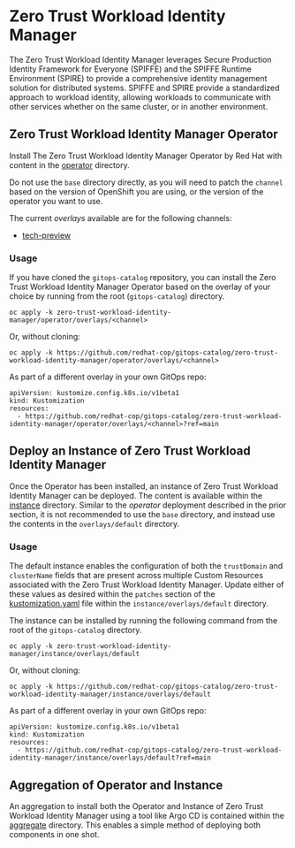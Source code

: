 # Zero Trust Workload Identity Manager

The Zero Trust Workload Identity Manager leverages Secure Production Identity Framework for Everyone (SPIFFE) and the SPIFFE Runtime Environment (SPIRE) to provide a comprehensive identity management solution for distributed systems. SPIFFE and SPIRE provide a standardized approach to workload identity, allowing workloads to communicate with other services whether on the same cluster, or in another environment.

## Zero Trust Workload Identity Manager Operator

Install The Zero Trust Workload Identity Manager Operator by Red Hat with content in the [operator](operator) directory.

Do not use the `base` directory directly, as you will need to patch the `channel` based on the version of OpenShift you are using, or the version of the operator you want to use.

The current *overlays* available are for the following channels:

* [tech-preview](operator/overlays/tech-preview)

### Usage

If you have cloned the `gitops-catalog` repository, you can install the Zero Trust Workload Identity Manager Operator based on the overlay of your choice by running from the root (`gitops-catalog`) directory.

```
oc apply -k zero-trust-workload-identity-manager/operator/overlays/<channel>
```

Or, without cloning:

```
oc apply -k https://github.com/redhat-cop/gitops-catalog/zero-trust-workload-identity-manager/operator/overlays/<channel>
```

As part of a different overlay in your own GitOps repo:

```
apiVersion: kustomize.config.k8s.io/v1beta1
kind: Kustomization
resources:
  - https://github.com/redhat-cop/gitops-catalog/zero-trust-workload-identity-manager/operator/overlays/<channel>?ref=main
```

## Deploy an Instance of Zero Trust Workload Identity Manager

Once the Operator has been installed, an instance of Zero Trust Workload Identity Manager can be deployed. The content is available within the [instance](instance) directory. Similar to the _operator_ deployment described in the prior section, it is not recommended to use the `base` directory, and instead use the contents in the `overlays/default` directory.

### Usage

The default instance enables the configuration of both the `trustDomain` and `clusterName` fields that are present across multiple Custom Resources associated with the Zero Trust Workload Identity Manager. Update either of these values as desired within the `patches` section of the [kustomization.yaml](instance/overlays/default/kustomization.yaml) file within the `instance/overlays/default` directory.

The instance can be installed by running the following command from the root of the `gitops-catalog` directory.

```
oc apply -k zero-trust-workload-identity-manager/instance/overlays/default
```

Or, without cloning:

```
oc apply -k https://github.com/redhat-cop/gitops-catalog/zero-trust-workload-identity-manager/instance/overlays/default
```


As part of a different overlay in your own GitOps repo:

```
apiVersion: kustomize.config.k8s.io/v1beta1
kind: Kustomization
resources:
  - https://github.com/redhat-cop/gitops-catalog/zero-trust-workload-identity-manager/instance/overlays/default?ref=main
```

## Aggregation of Operator and Instance

An aggregation to install both the Operator and Instance of Zero Trust Workload Identity Manager using a tool like Argo CD is contained  within the [aggregate](aggregate) directory. This enables a simple method of deploying both components in one shot.
